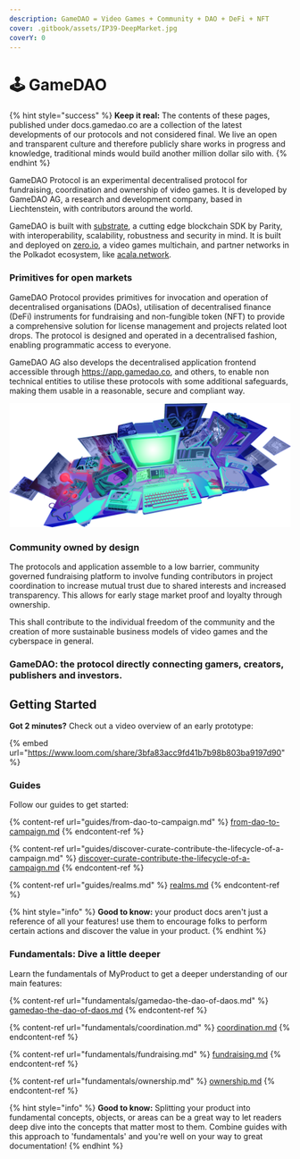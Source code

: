 ```yaml
---
description: GameDAO = Video Games + Community + DAO + DeFi + NFT
cover: .gitbook/assets/IP39-DeepMarket.jpg
coverY: 0
---
```


# 🕹 GameDAO

{% hint style="success" %}
**Keep it real:** The contents of these pages, published under docs.gamedao.co are a collection of the latest developments of our protocols and not considered final. We live an open and transparent culture and therefore publicly share works in progress and knowledge, traditional minds would build another million dollar silo with.&#x20;
{% endhint %}

GameDAO Protocol is an experimental decentralised protocol for fundraising, coordination and ownership of video games. It is developed by GameDAO AG, a research and development company, based in Liechtenstein, with contributors around the world.

GameDAO is built with [substrate](https://substrate.io), a cutting edge blockchain SDK by Parity, with interoperability, scalability, robustness and security in mind. It is built and deployed on [zero.io](https://zero.io), a video games multichain, and partner networks in the Polkadot ecosystem, like [acala.network](https://acala.network).

### **Primitives for open markets**

GameDAO Protocol provides primitives for invocation and operation of decentralised organisations (DAOs), utilisation of decentralised finance (DeFi) instruments for fundraising and non-fungible token (NFT) to provide a comprehensive solution for license management and projects related loot drops. The protocol is designed and operated in a decentralised fashion, enabling programmatic access to everyone.

GameDAO AG also develops the decentralised application frontend accessible through https://app.gamedao.co, and others, to enable non technical entities to utilise these protocols with some additional safeguards, making them usable in a reasonable, secure and compliant way.

![](.gitbook/assets/headerimg.png)

### **Community owned by design**

The protocols and application assemble to a low barrier, community governed fundraising platform to involve funding contributors in project coordination to increase mutual trust due to shared interests and increased transparency. This allows for early stage market proof and loyalty through ownership.

This shall contribute to the individual freedom of the community and the creation of more sustainable business models of video games and the cyberspace in general.

### GameDAO: the protocol directly connecting gamers, creators, publishers and investors.



## Getting Started

**Got 2 minutes?** Check out a video overview of an early prototype:

{% embed url="https://www.loom.com/share/3bfa83acc9fd41b7b98b803ba9197d90" %}

### Guides

Follow our guides to get started:

{% content-ref url="guides/from-dao-to-campaign.md" %}
[from-dao-to-campaign.md](guides/from-dao-to-campaign.md)
{% endcontent-ref %}

{% content-ref url="guides/discover-curate-contribute-the-lifecycle-of-a-campaign.md" %}
[discover-curate-contribute-the-lifecycle-of-a-campaign.md](guides/discover-curate-contribute-the-lifecycle-of-a-campaign.md)
{% endcontent-ref %}

{% content-ref url="guides/realms.md" %}
[realms.md](guides/realms.md)
{% endcontent-ref %}

{% hint style="info" %}
**Good to know:** your product docs aren't just a reference of all your features! use them to encourage folks to perform certain actions and discover the value in your product.
{% endhint %}

### Fundamentals: Dive a little deeper

Learn the fundamentals of MyProduct to get a deeper understanding of our main features:

{% content-ref url="fundamentals/gamedao-the-dao-of-daos.md" %}
[gamedao-the-dao-of-daos.md](fundamentals/gamedao-the-dao-of-daos.md)
{% endcontent-ref %}

{% content-ref url="fundamentals/coordination.md" %}
[coordination.md](fundamentals/coordination.md)
{% endcontent-ref %}

{% content-ref url="fundamentals/fundraising.md" %}
[fundraising.md](fundamentals/fundraising.md)
{% endcontent-ref %}

{% content-ref url="fundamentals/ownership.md" %}
[ownership.md](fundamentals/ownership.md)
{% endcontent-ref %}

{% hint style="info" %}
**Good to know:** Splitting your product into fundamental concepts, objects, or areas can be a great way to let readers deep dive into the concepts that matter most to them. Combine guides with this approach to 'fundamentals' and you're well on your way to great documentation!
{% endhint %}
